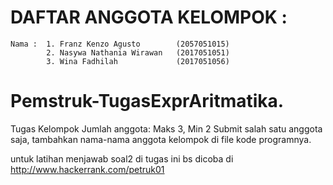 # DAFTAR ANGGOTA KELOMPOK : 
	Nama : 	1. Franz Kenzo Agusto        (2057051015)
         	2. Nasywa Nathania Wirawan   (2017051051)
         	3. Wina Fadhilah             (2017051056)
# Pemstruk-TugasExprAritmatika.
Tugas Kelompok
Jumlah anggota: Maks 3, Min 2
Submit salah satu anggota saja, tambahkan nama-nama anggota kelompok di file kode programnya.

untuk latihan menjawab soal2 di tugas ini bs dicoba di http://www.hackerrank.com/petruk01
